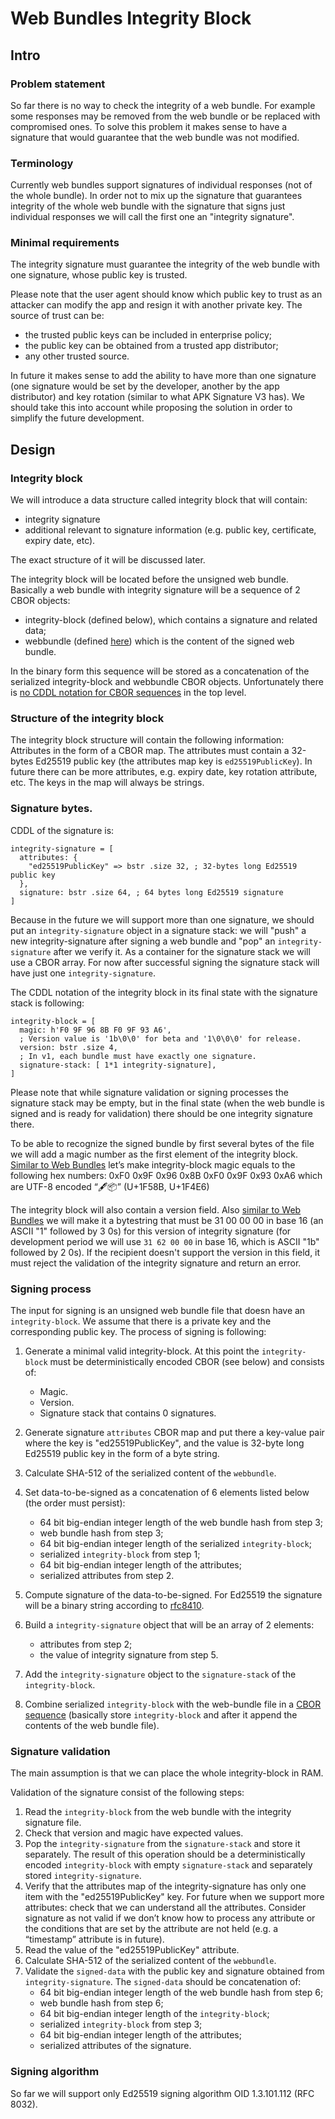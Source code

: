 # Web Bundles Integrity Block

## Intro

### Problem statement

So far there is no way to check the integrity of a web bundle. For example some responses may be removed from the web bundle or be replaced with compromised ones. To solve this problem it makes sense to have a signature that would guarantee that the web bundle was not modified.

### Terminology

Currently web bundles support signatures of individual responses (not of the whole bundle). In order not to mix up the signature that guarantees integrity of the whole web bundle with the signature that signs just individual responses we will call the first one an "integrity signature".

### Minimal requirements

The integrity signature must guarantee the integrity of the web bundle with one signature, whose public key is trusted.

Please note that the user agent should know which public key to trust as an attacker can modify the app and resign it with another private key. The source of trust can be:
* the trusted public keys can be included in enterprise policy;
* the public key can be obtained from a trusted app distributor;
* any other trusted source.

In future it makes sense to add the ability to have more than one signature (one signature would be set by the developer, another by the app distributor) and key rotation (similar to what APK Signature V3 has). We should take this into account while proposing the solution in order to simplify the future development.

## Design

### Integrity block

We will introduce a data structure called integrity block that will contain:
* integrity signature 
* additional relevant to signature information (e.g.  public key, certificate, expiry date, etc). 

The exact structure of it will be discussed later.

The integrity block will be located before the unsigned web bundle. Basically a web bundle with integrity signature will be a sequence of 2 CBOR objects:
* integrity-block (defined below), which contains a signature and related data;
* webbundle (defined [here](https://www.ietf.org/archive/id/draft-yasskin-wpack-bundled-exchanges-04.html)) which is the content of the signed web bundle.

In the binary form this sequence will be stored as a concatenation of the serialized integrity-block and webbundle CBOR objects. Unfortunately there is [no CDDL notation for CBOR sequences](https://datatracker.ietf.org/doc/html/rfc8742#section-4.1) in the top level.

### Structure of the integrity block

The integrity block structure will contain the following information:
Attributes in the form of a CBOR map. The attributes must contain a 32-bytes Ed25519 public key (the attributes map key is `ed25519PublicKey`). In future there can be more attributes, e.g. expiry date, key rotation attribute, etc. The keys in the map will always be strings.

### Signature bytes.

CDDL of the signature is:

```
integrity-signature = [ 
  attributes: {
    "ed25519PublicKey" => bstr .size 32, ; 32-bytes long Ed25519 public key
  }, 
  signature: bstr .size 64, ; 64 bytes long Ed25519 signature
]
```

Because in the future we will support more than one signature, we should put an `integrity-signature` object in a signature stack: we will "push" a new integrity-signature after signing a web bundle and "pop" an `integrity-signature` after we verify it. As a container for the signature stack we will use a CBOR array. For now after successful signing the signature stack will have just one `integrity-signature`.

The CDDL notation of the integrity block in its final state with the signature stack is following:

```
integrity-block = [
  magic: h'F0 9F 96 8B F0 9F 93 A6',
  ; Version value is '1b\0\0' for beta and '1\0\0\0' for release.
  version: bstr .size 4,
  ; In v1, each bundle must have exactly one signature.
  signature-stack: [ 1*1 integrity-signature],
]
```

Please note that while signature validation or signing processes the signature stack may be empty, but in the final state (when the web bundle is signed and is ready for validation) there should be one integrity signature there.

To be able to recognize the signed bundle by first several bytes of the file we will add a magic number as the first element of the integrity block. [Similar to Web Bundles](https://wpack-wg.github.io/bundled-responses/draft-ietf-wpack-bundled-responses.html#section-4.1) let’s make integrity-block magic equals to the following hex numbers: 0xF0 0x9F 0x96 0x8B 0xF0 0x9F 0x93 0xA6 which are UTF-8 encoded “🖋📦” (U+1F58B, U+1F4E6)

The integrity block will also contain a version field. Also [similar to Web Bundles](https://wpack-wg.github.io/bundled-responses/draft-ietf-wpack-bundled-responses.html#section-4.1) we will make it a bytestring that must be 31 00 00 00 in base 16 (an ASCII "1" followed by 3 0s) for this version of integrity signature (for development period we will use `31 62 00 00` in base 16, which is ASCII "1b" followed by 2 0s). If the recipient doesn't support the version in this field, it must reject the validation of the integrity signature and return an error.

### Signing process

The input for signing is an unsigned web bundle file that doesn have an `integrity-block`. We assume that there is a private key and the corresponding public key. The process of signing is following:

1. Generate a minimal valid integrity-block. At this point the `integrity-block` must be deterministically encoded CBOR (see below) and consists of:

    * Magic.
    * Version.
    * Signature stack that contains 0 signatures.

2. Generate signature `attributes` CBOR map and put there a key-value pair where the key is "ed25519PublicKey", and the value is 32-byte long Ed25519 public key in the form of a byte string.
3. Calculate SHA-512 of the serialized content of the `webbundle`.
4. Set data-to-be-signed as a concatenation of 6 elements listed below (the order must persist):
    * 64 bit big-endian integer length of the web bundle hash from step 3;
    * web bundle hash from step 3;
    * 64 bit big-endian integer length of the serialized `integrity-block`;
    * serialized `integrity-block` from step 1;
    * 64 bit big-endian integer length of the attributes;
    * serialized attributes from step 2.
5. Compute signature of the data-to-be-signed. For Ed25519 the signature will be a binary string according to [rfc8410](https://datatracker.ietf.org/doc/html/rfc8410).
6. Build a `integrity-signature` object that will be an array of 2 elements:
    * attributes from step 2;
    * the value of integrity signature from step 5.
7. Add the `integrity-signature` object to the `signature-stack` of the `integrity-block`.
8. Combine serialized `integrity-block` with the web-bundle file in a [CBOR sequence](https://datatracker.ietf.org/doc/html/rfc8742) (basically store `integrity-block` and after it append the contents of the web bundle file).

### Signature validation

The main assumption is that we can place the whole integrity-block in RAM.

Validation of the signature consist of the following steps:

1. Read the `integrity-block` from the web bundle with the integrity signature file.
2. Check that version and magic have expected values.
3. Pop the `integrity-signature` from the `signature-stack` and store it separately. The result of this operation should be a deterministically encoded `integrity-block` with empty `signature-stack` and separately stored `integrity-signature`.
4. Verify that the attributes map of the integrity-signature has only one item with the "ed25519PublicKey" key. For future when we support more attributes: check that we can understand all the attributes. Consider signature as not valid if we don’t know how to process any attribute or the conditions that are set by the attribute are not held (e.g. a “timestamp” attribute is in future).
5. Read the value of the "ed25519PublicKey" attribute. 
6. Calculate SHA-512 of the serialized content of the `webbundle`.
7. Validate the `signed-data` with the public key and signature obtained from `integrity-signature`. The `signed-data` should be concatenation of:
    * 64 bit big-endian integer length of the web bundle hash from step 6;
    * web bundle hash from step 6;
    * 64 bit big-endian integer length of the `integrity-block`;
    * serialized `integrity-block` from step 3;
    * 64 bit big-endian integer length of the attributes;
    * serialized attributes of the signature.

### Signing algorithm

So far we will support only Ed25519 signing algorithm OID ​​1.3.101.112 (RFC 8032). 
